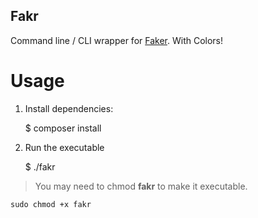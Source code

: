 Fakr
---

Command line / CLI wrapper for [Faker](https://github.com/fzaninotto/Faker). With Colors!

Usage
====

1. Install dependencies:

    $ composer install

2. Run the executable

    $ ./fakr

> You may need to chmod **fakr** to make it executable.

    sudo chmod +x fakr